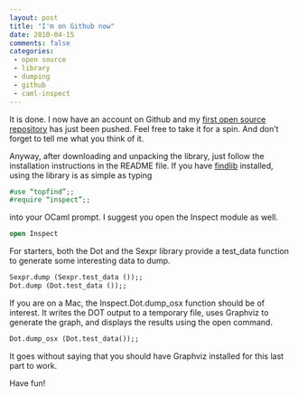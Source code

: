 ```yaml
---
layout: post
title: "I'm on Github now"
date: 2010-04-15
comments: false
categories:
 - open source
 - library
 - dumping
 - github
 - caml-inspect
---
```


It is done. I now have an account on Github and my [first open source
repository][repo0] has just been pushed. Feel free to take it for a spin. And
don’t forget to tell me what you think of it.

<!--more-->

Anyway, after downloading and unpacking the library, just follow the
installation instructions in the README file. If you have [findlib]
installed, using the library is as simple as typing

```ocaml
#use “topfind”;;
#require “inspect”;;
```

into your OCaml prompt. I suggest you open the Inspect module as well.

```ocaml
open Inspect
```

For starters, both the Dot and the Sexpr library provide a test_data
function to generate some interesting data to dump.

```ocaml
Sexpr.dump (Sexpr.test_data ());;
Dot.dump (Dot.test_data ());;
```

If you are on a Mac, the Inspect.Dot.dump_osx function should be of
interest. It writes the DOT output to a temporary file, uses Graphviz
to generate the graph, and displays the results using the open
command.

```ocaml
Dot.dump_osx (Dot.test_data());;
```

It goes without saying that you should have Graphviz installed for
this last part to work.

Have fun!

[repo0]: http://github.com/krohrer/caml-inspect/
[findlib]: http://projects.camlcity.org/projects/findlib.html
